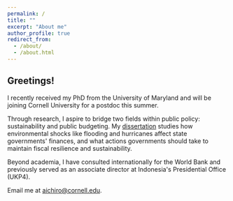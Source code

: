 ```yaml
---
permalink: /
title: ""
excerpt: "About me"
author_profile: true
redirect_from: 
  - /about/
  - /about.html
---
```



<h2> Greetings! </h2>

I recently received my PhD from the University of Maryland and will be joining Cornell University for a postdoc this summer. 

Through research, I aspire to bridge two fields within public policy: sustainability and public budgeting. My [dissertation](https://drum.lib.umd.edu/items/f13a8fd1-29b3-4794-bb0f-bf9caaf5f483) studies how environmental shocks like flooding and hurricanes affect state governments' finances, and what actions governments should take to maintain fiscal resilience and sustainability.

Beyond academia, I have consulted internationally for the World Bank and previously served as an associate director at Indonesia's Presidential Office (UKP4).

Email me at [aichiro@cornell.edu](mailto:aichiro@cornell.edu).

